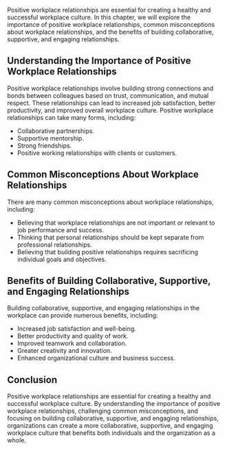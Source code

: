 
Positive workplace relationships are essential for creating a healthy and successful workplace culture. In this chapter, we will explore the importance of positive workplace relationships, common misconceptions about workplace relationships, and the benefits of building collaborative, supportive, and engaging relationships.

Understanding the Importance of Positive Workplace Relationships
----------------------------------------------------------------

Positive workplace relationships involve building strong connections and bonds between colleagues based on trust, communication, and mutual respect. These relationships can lead to increased job satisfaction, better productivity, and improved overall workplace culture. Positive workplace relationships can take many forms, including:

* Collaborative partnerships.
* Supportive mentorship.
* Strong friendships.
* Positive working relationships with clients or customers.

Common Misconceptions About Workplace Relationships
---------------------------------------------------

There are many common misconceptions about workplace relationships, including:

* Believing that workplace relationships are not important or relevant to job performance and success.
* Thinking that personal relationships should be kept separate from professional relationships.
* Believing that building positive relationships requires sacrificing individual goals and objectives.

Benefits of Building Collaborative, Supportive, and Engaging Relationships
--------------------------------------------------------------------------

Building collaborative, supportive, and engaging relationships in the workplace can provide numerous benefits, including:

* Increased job satisfaction and well-being.
* Better productivity and quality of work.
* Improved teamwork and collaboration.
* Greater creativity and innovation.
* Enhanced organizational culture and business success.

Conclusion
----------

Positive workplace relationships are essential for creating a healthy and successful workplace culture. By understanding the importance of positive workplace relationships, challenging common misconceptions, and focusing on building collaborative, supportive, and engaging relationships, organizations can create a more collaborative, supportive, and engaging workplace culture that benefits both individuals and the organization as a whole.
